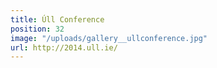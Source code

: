 ```yaml
---
title: Úll Conference
position: 32
image: "/uploads/gallery__ullconference.jpg"
url: http://2014.ull.ie/
---
```


